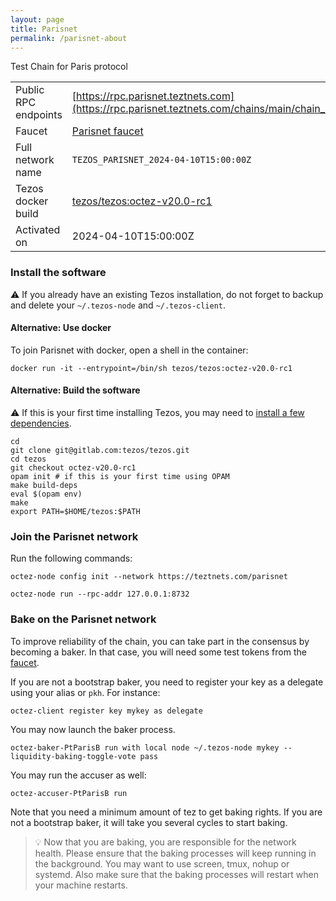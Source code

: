 ```yaml
---
layout: page
title: Parisnet
permalink: /parisnet-about
---
```


Test Chain for Paris protocol

| | |
|-------|---------------------|
| Public RPC endpoints | [https://rpc.parisnet.teztnets.com](https://rpc.parisnet.teztnets.com/chains/main/chain_id)<br/> |
| Faucet | [Parisnet faucet](https://faucet.parisnet.teztnets.com) |
| Full network name | `TEZOS_PARISNET_2024-04-10T15:00:00Z` |
| Tezos docker build | [tezos/tezos:octez-v20.0-rc1](https://hub.docker.com/r/tezos/tezos/tags?page=1&ordering=last_updated&name=octez-v20.0-rc1) |
| Activated on | 2024-04-10T15:00:00Z |





### Install the software

⚠️  If you already have an existing Tezos installation, do not forget to backup and delete your `~/.tezos-node` and `~/.tezos-client`.



#### Alternative: Use docker

To join Parisnet with docker, open a shell in the container:

```
docker run -it --entrypoint=/bin/sh tezos/tezos:octez-v20.0-rc1
```

#### Alternative: Build the software

⚠️  If this is your first time installing Tezos, you may need to [install a few dependencies](https://tezos.gitlab.io/introduction/howtoget.html#setting-up-the-development-environment-from-scratch).

```
cd
git clone git@gitlab.com:tezos/tezos.git
cd tezos
git checkout octez-v20.0-rc1
opam init # if this is your first time using OPAM
make build-deps
eval $(opam env)
make
export PATH=$HOME/tezos:$PATH
```

### Join the Parisnet network

Run the following commands:

```
octez-node config init --network https://teztnets.com/parisnet

octez-node run --rpc-addr 127.0.0.1:8732
```






### Bake on the Parisnet network

To improve reliability of the chain, you can take part in the consensus by becoming a baker. In that case, you will need some test tokens from the [faucet](https://faucet.parisnet.teztnets.com).

If you are not a bootstrap baker, you need to register your key as a delegate using your alias or `pkh`. For instance:
```bash=2
octez-client register key mykey as delegate
```



You may now launch the baker process.
```bash=3
octez-baker-PtParisB run with local node ~/.tezos-node mykey --liquidity-baking-toggle-vote pass
```

You may run the accuser as well:
```bash=3
octez-accuser-PtParisB run
```

Note that you need a minimum amount of tez to get baking rights. If you are not a bootstrap baker, it will take you several cycles to start baking.

> 💡 Now that you are baking, you are responsible for the network health. Please ensure that the baking processes will keep running in the background. You may want to use screen, tmux, nohup or systemd. Also make sure that the baking processes will restart when your machine restarts.


